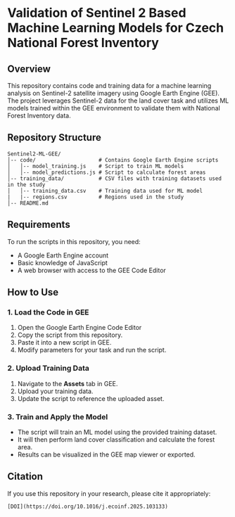 # Validation of Sentinel 2 Based Machine Learning Models for Czech National Forest Inventory

## Overview
This repository contains code and training data for a machine learning analysis on Sentinel-2 satellite imagery using Google Earth Engine (GEE). The project leverages Sentinel-2 data for the land cover task and utilizes ML models trained within the GEE environment to validate them with National Forest Inventory data.

## Repository Structure
```
Sentinel2-ML-GEE/
│-- code/                    # Contains Google Earth Engine scripts
│   │-- model_training.js    # Script to train ML models
│   │-- model_predictions.js # Script to calculate forest areas
│-- training_data/           # CSV files with training datasets used in the study
│   │-- training_data.csv    # Training data used for ML model
|   |-- regions.csv          # Regions used in the study
│-- README.md
```

## Requirements
To run the scripts in this repository, you need:
- A Google Earth Engine account
- Basic knowledge of JavaScript
- A web browser with access to the GEE Code Editor

## How to Use
### 1. Load the Code in GEE
1. Open the Google Earth Engine Code Editor
2. Copy the script from this repository.
3. Paste it into a new script in GEE.
4. Modify parameters for your task and run the script.

### 2. Upload Training Data
1. Navigate to the **Assets** tab in GEE.
2. Upload your training data.
3. Update the script to reference the uploaded asset.

### 3. Train and Apply the Model
- The script will train an ML model using the provided training dataset.
- It will then perform land cover classification and calculate the forest area.
- Results can be visualized in the GEE map viewer or exported.

## Citation
If you use this repository in your research, please cite it appropriately:
```
[DOI](https://doi.org/10.1016/j.ecoinf.2025.103133)
```

